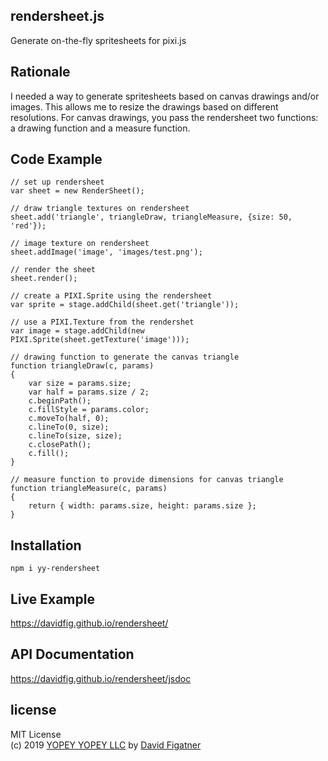 ## rendersheet.js
Generate on-the-fly spritesheets for pixi.js

## Rationale
I needed a way to generate spritesheets based on canvas drawings and/or images. This allows me to resize the drawings based on different resolutions. For canvas drawings, you pass the rendersheet two functions: a drawing function and a measure function.

## Code Example

    // set up rendersheet
    var sheet = new RenderSheet();

    // draw triangle textures on rendersheet
    sheet.add('triangle', triangleDraw, triangleMeasure, {size: 50, 'red'});

    // image texture on rendersheet
    sheet.addImage('image', 'images/test.png');

    // render the sheet
    sheet.render();

    // create a PIXI.Sprite using the rendersheet
    var sprite = stage.addChild(sheet.get('triangle'));

    // use a PIXI.Texture from the rendershet
    var image = stage.addChild(new PIXI.Sprite(sheet.getTexture('image')));

    // drawing function to generate the canvas triangle
    function triangleDraw(c, params)
    {
        var size = params.size;
        var half = params.size / 2;
        c.beginPath();
        c.fillStyle = params.color;
        c.moveTo(half, 0);
        c.lineTo(0, size);
        c.lineTo(size, size);
        c.closePath();
        c.fill();
    }

    // measure function to provide dimensions for canvas triangle
    function triangleMeasure(c, params)
    {
        return { width: params.size, height: params.size };
    }

## Installation

    npm i yy-rendersheet

## Live Example
https://davidfig.github.io/rendersheet/

## API Documentation
https://davidfig.github.io/rendersheet/jsdoc

## license  
MIT License  
(c) 2019 [YOPEY YOPEY LLC](https://yopeyopey.com/) by [David Figatner](https://twitter.com/yopey_yopey/)